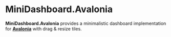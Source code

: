 # MiniDashboard.Avalonia

**MiniDashboard.Avalonia** provides a minimalistic dashboard implementation for **[Avalonia](https://avaloniaui.net/)** with drag & resize tiles.
